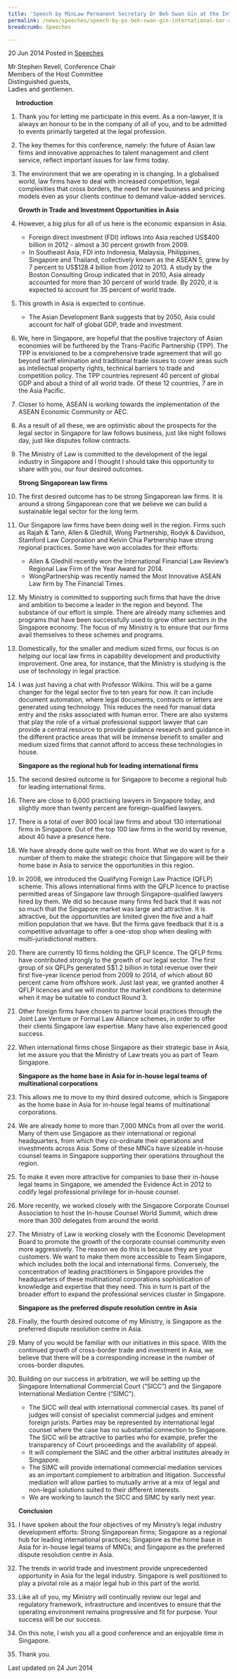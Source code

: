 ```yaml
---
title: 'Speech by MinLaw Permanent Secretary Dr Beh Swan Gin at the International Bar Association Law Firm Management - First Asia Conference'
permalink: /news/speeches/speech-by-ps-beh-swan-gin-international-bar-association-law-firm
breadcrumb: Speeches

---
```



20 Jun 2014 Posted in [Speeches](/news/speeches)

Mr Stephen Revell, Conference Chair  
Members of the Host Committee  
Distinguished guests,  
Ladies and gentlemen.  

<p style="margin-left: 18px; font-weight:bold">Introduction</p>

 1. Thank you for letting me participate in this event. As a non-lawyer, it is always an honour to be in the company of all of you, and to be admitted to events primarily targeted at the legal profession.


 2. The key themes for this conference, namely: the future of Asian law firms and innovative approaches to talent management and client service, reflect important issues for law firms today.


 3. The environment that we are operating in is changing. In a globalised world, law firms have to deal with increased competition, legal complexities that cross borders, the need for new business and pricing models even as your clients continue to demand value-added services.
    
    **Growth in Trade and Investment Opportunities in Asia**


 4. However, a big plus for all of us here is the economic expansion in Asia.
    <ul>
    <li>Foreign direct investment (FDI) inflows into Asia reached US$400 billion in 2012 - almost a 30 percent growth from 2009.</li>
    <li>In Southeast Asia, FDI into Indonesia, Malaysia, Philippines, Singapore and Thailand, collectively known as the ASEAN 5, grew by     7 percent to US$128.4 billion from 2012 to 2013. A study by the Boston Consulting Group indicated that in 2010, Asia already           accounted for more than 30 percent of world trade. By 2020, it is expected to account for 35 percent of world trade.</li>
    </ul>



 5. This growth in Asia is expected to continue.
    <ul>
    <li> The Asian Development Bank suggests that by 2050, Asia could account for half of global GDP, trade and investment.</li>
    </ul>



 6. We, here in Singapore, are hopeful that the positive trajectory of Asian economies will be furthered by the Trans-Pacific Partnership (TPP). The TPP is envisioned to be a comprehensive trade agreement that will go beyond tariff elimination and traditional trade issues to cover areas such as intellectual property rights, technical barriers to trade and competition policy. The TPP countries represent 40 percent of global GDP and about a third of all world trade. Of these 12 countries, 7 are in the Asia Pacific.

 

 7. Closer to home, ASEAN is working towards the implementation of the ASEAN Economic Community or AEC.

 

 8. As a result of all these,  we are optimistic about the prospects for the legal sector in Singapore for law follows business, just like night follows day, just like disputes follow contracts.

 

 9. The Ministry of Law is committed to the development of the legal industry in Singapore and I thought I should take this opportunity to share with you, our four desired outcomes.
    
    **Strong Singaporean law firms**


10. The first desired outcome has to be strong Singaporean law firms. It is around a strong Singaporean core that we believe we can build a sustainable legal sector for the long term.


11. Our Singapore law firms have been doing well in the region. Firms such as Rajah & Tann, Allen & Gledhill, Wong Partnership, Rodyk & Davidson, Stamford Law Corporation and Kelvin Chia Partnership have strong regional practices. Some have won accolades for their efforts:
    <ul>
    <li>Allen & Gledhill recently won the International Financial Law Review’s Regional Law Firm of the Year Award for 2014.</li>
    <li>WongPartnership was recently named the Most Innovative ASEAN Law firm by The Financial Times.</li>
    </ul>

 

12. My Ministry is committed to supporting such firms that have the drive and ambition to become a leader in the region and beyond. The substance of our effort is simple. There are already many schemes and programs that have been successfully used to grow other sectors in the Singapore economy. The focus of my Ministry is to ensure that our firms avail themselves to these schemes and programs.

 

13. Domestically, for the smaller and medium sized firms, our focus is on helping our local law firms in capability development and productivity improvement. One area, for instance, that the Ministry is studying is the use of technology in legal practice.

 

14. I was just having a chat with Professor Wilkins. This will be a game changer for the legal sector five to ten years for now. It can include document automation, where legal documents, contracts or letters are generated using technology. This reduces the need for manual data entry and the risks associated with human error. There are also systems that play the role of a virtual professional support lawyer that can provide a central resource to provide guidance research and guidance in the different practice areas that will be immense benefit to smaller and medium sized firms that cannot afford to access these technologies in house.
    
    **Singapore as the regional hub for leading international firms**


15. The second desired outcome is for Singapore to become a regional hub for leading international firms.

 

16. There are close to 6,000 practising lawyers in Singapore today, and slightly more than twenty percent are foreign-qualified lawyers.

 

17. There is a total of over 800 local law firms and about 130 international firms in Singapore. Out of the top 100 law firms in the world by revenue, about 40 have a presence here.

 

18. We have already done quite well on this front. What we do want is for a number of them to make the strategic choice that Singapore will be their home base in Asia to service the opportunities in this region.

 

19. In 2008, we introduced the Qualifying Foreign Law Practice (QFLP) scheme. This allows international firms with the QFLP licence to practise permitted areas of Singapore Iaw through Singapore-qualified lawyers hired by them.  We did so because many firms fed back that it was not so much that the Singapore market was large and attractive. It is attractive, but the opportunities are limited given the five and a half million population that we have. But the firms gave feedback that it is a competitive advantage to offer a one-stop shop when dealing with multi-jurisdictional matters.

 

20. There are currently 10 firms holding the QFLP licence. The QFLP firms have contributed strongly to the growth of our legal sector.  The first group of six QFLPs generated S$1.2 billion in total revenue over their first five-year licence period from 2009 to 2014, of which about 80 percent came from offshore work.  Just last year, we granted another 4 QFLP licences and we will monitor the market conditions to determine when it may be suitable to conduct Round 3. 


21. Other foreign firms have chosen to partner local practices through the Joint Law Venture or Formal Law Alliance schemes, in order to offer their clients Singapore law expertise.  Many have also experienced good success.

 

22. When international firms chose Singapore as their strategic base in Asia, let me assure you that the Ministry of Law treats you as part of Team Singapore.

    **Singapore as the home base in Asia for in-house legal teams of multinational corporations**


23. This allows me to move to my third desired outcome, which is Singapore as the home base in Asia for in-house legal teams of multinational corporations.

 

24. We are already home to more than 7,000 MNCs from all over the world. Many of them use Singapore as their international or regional headquarters, from which they co-ordinate their operations and investments across Asia. Some of these MNCs have sizeable in-house counsel teams in Singapore supporting their operations throughout the region.

 

25. To make it even more attractive for companies to base their in-house legal teams in Singapore, we amended the Evidence Act in 2012 to codify legal professional privilege for in-house counsel.

 

26. More recently, we worked closely with the Singapore Corporate Counsel Association to host the In-house Counsel World Summit, which drew more than 300 delegates from around the world.

 

27. The Ministry of Law is working closely with the Economic Development Board to promote the growth of the corporate counsel community even more aggressively. The reason we do this is because they are your customers. We want to make them more accessible to Team Singapore, which includes both the local and international firms. Conversely, the concentration of leading practitioners in Singapore provides the headquarters of these multinational corporations sophistication of knowledge and expertise that they need. This in turn is part of the broader effort to expand the professional services cluster in Singapore.
    
    **Singapore as the preferred dispute resolution centre in Asia**


28. Finally, the fourth desired outcome of my Ministry, is Singapore as the preferred dispute resolution centre in Asia.

 

29. Many of you would be familiar with our initiatives in this space. With the continued growth of cross-border trade and investment in Asia, we believe that there will be a corresponding increase in the number of cross-border disputes.


30. Building on our success in arbitration, we will be setting up the Singapore International Commercial Court (“SICC”) and the Singapore International Mediation Centre (“SIMC”).
    <ul>
    <li>The SICC will deal with international commercial cases. Its panel of judges will consist of specialist commercial judges and         eminent foreign jurists. Parties may be represented by international legal counsel where the case has no substantial connection to     Singapore. The SICC will be attractive to parties who for example, prefer the transparency of Court proceedings and the                 availability of appeal. </li>

    <li>It will complement the SIAC and the other arbitral institutes already in Singapore. </li>


    <li>The SIMC will provide international commercial mediation services as an important complement to arbitration and litigation.         Successful mediation will allow parties to mutually arrive at a mix of legal and non-legal solutions suited to their different         interests. </li>

    <li>We  are working to launch the SICC and SIMC by early next year. </li>
    </ul>

    **Conclusion**


31. I have spoken about the four objectives of my Ministry’s legal industry development efforts: Strong Singaporean firms; Singapore as a regional hub for leading international practices; Singapore as the home base in Asia for in-house legal teams of MNCs; and Singapore as the preferred dispute resolution centre in Asia.

 

32. The trends in world trade and investment provide unprecedented opportunity in Asia for the legal industry. Singapore is well positioned to play a pivotal role as a major legal hub in this part of the world.

 

33. Like all of you, my Ministry will continually review our legal and regulatory framework, infrastructure and incentives to ensure that the operating environment remains progressive and fit for purpose. Your success will be our success.

 
34. On this note, I wish you all a good conference and an enjoyable time in Singapore.

 

35. Thank you. 

<p class="right-side-updated">Last updated on 24 Jun 2014</p>
